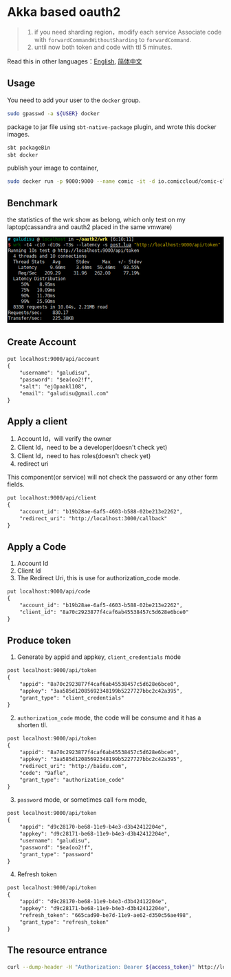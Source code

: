 Akka based oauth2 
=================


>1. if you need sharding region，modify each service Associate code with `forwardCommandWithoutSharding` to `forwardCommand`.
>2. until now both token and code with ttl 5 minutes.

Read this in other languages：[English](README.md), [简体中文](README.zh-cn.md)

## Usage

You need to add your user to the `docker` group.

```bash
sudo gpasswd -a ${USER} docker
```

package to jar file using `sbt-native-package` plugin, and wrote this docker images.

```bash
sbt packageBin
sbt docker
```

publish your image to container,

```bash
sudo docker run -p 9000:9000 --name comic -it -d io.comiccloud/comic-cloud-oauth2
```

## Benchmark

the statistics of the wrk show as belong, which only test on my laptop(cassandra and oauth2 placed in the same vmware)

![wrk](doc/wrk.png)

## Create Account

```
put localhost:9000/api/account
{
	"username": "galudisu",
	"password": "$ea(oo2!f",
	"salt": "ejOpaakl108",
	"email": "galudisu@gmail.com"
}
```

## Apply a client

1. Account Id，will verify the owner
2. Client Id，need to be a developer(doesn't check yet)
3. Client Id，need to has roles(doesn't check yet)
4. redirect uri

This component(or service) will not check the password or any other form fields.

```
put localhost:9000/api/client
{
    "account_id": "b19b28ae-6af5-4603-b588-02be213e2262",
    "redirect_uri": "http://localhost:3000/callback"
}
```

## Apply a Code

1. Account Id
2. Client Id
3. The Redirect Uri, this is use for authorization_code mode.

```
put localhost:9000/api/code
{
    "account_id": "b19b28ae-6af5-4603-b588-02be213e2262",
    "client_id": "8a70c2923877f4caf6ab45538457c5d628e6bce0"
}
```

## Produce token

1. Generate by appid and appkey, `client_credentials` mode

```
post localhost:9000/api/token
{
    "appid": "8a70c2923877f4caf6ab45538457c5d628e6bce0",
    "appkey": "3aa585d12085692348199b5227727bbc2c42a395",
    "grant_type": "client_credentials"
}
```

2. `authorization_code` mode, the code will be consume and it has a shorten tll.

```
post localhost:9000/api/token
{
    "appid": "8a70c2923877f4caf6ab45538457c5d628e6bce0",
    "appkey": "3aa585d12085692348199b5227727bbc2c42a395",
    "redirect_uri": "http://baidu.com",
    "code": "9afle",
    "grant_type": "authorization_code"
}
```

3. `password` mode, or sometimes call `form` mode,

```
post localhost:9000/api/token
{
    "appid": "d9c28170-be68-11e9-b4e3-d3b42412204e",
    "appkey": "d9c28171-be68-11e9-b4e3-d3b42412204e",
    "username": "galudisu",
    "password": "$ea(oo2!f",
    "grant_type": "password"
}
```

4. Refresh token

```
post localhost:9000/api/token
{
    "appid": "d9c28170-be68-11e9-b4e3-d3b42412204e",
    "appkey": "d9c28171-be68-11e9-b4e3-d3b42412204e",
    "refresh_token": "665cad90-be7d-11e9-ae62-d350c56ae498",
    "grant_type": "refresh_token"
}
```

## The resource entrance

```bash
curl --dump-header -H "Authorization: Bearer ${access_token}" http://localhost:9000/api/resources
```